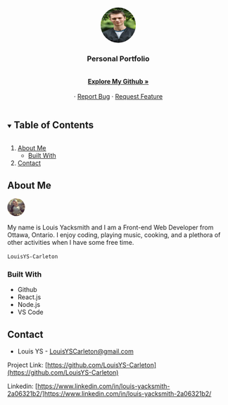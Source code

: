 <!-- PROJECT LOGO -->
<br />
<p align="center">
  <a href="https://github.com/LouisYS-Carleton/updated_portfolio">
    <img src="./public/Assets/MAT_9247.jpeg" alt="Logo" width="80" height="80" style="border-radius: 50%;">
  </a>

  <h3 align="center">Personal Portfolio</h3>

  <p align="center">
    <br />
    <a href="https://github.com/LouisYS-Carleton/updated_portfolio"><strong>Explore My Github »</strong></a>
    <br />
    <br />
    ·
    <a href="https://github.com/LouisYS-Carleton/Game-Helper/issues">Report Bug</a>
    ·
    <a href="https://github.com/LouisYS-Carleton/Game-Helper/issues">Request Feature</a>
  </p>
</p>

<!-- TABLE OF CONTENTS -->
<details open="open">
  <summary><h2 style="display: inline-block">Table of Contents</h2></summary>
  <ol>
    <li>
      <a href="#about-the-project">About Me</a>
      <ul>
        <li><a href="#built-with">Built With</a></li>
      </ul>
    </li>
    <li><a href="#contact">Contact</a></li>
  </ol>
</details>

<!-- ABOUT THE PROJECT -->

## About Me

<img src="./public/Assets/me.jpg" width="40px" height='40px' style="border-radius: 50%;" alt="Me">

My name is Louis Yacksmith and I am a Front-end Web Developer from Ottawa, Ontario. I enjoy coding, playing music, cooking, and a plethora of other activities when I have some free time.

`LouisYS-Carleton`

### Built With

- Github
- React.js
- Node.js
- VS Code

<!-- CONTACT -->

## Contact

- Louis YS - LouisYSCarleton@gmail.com

Project Link: [https://github.com/LouisYS-Carleton](https://github.com/LouisYS-Carleton)

Linkedin: [https://www.linkedin.com/in/louis-yacksmith-2a06321b2/]https://www.linkedin.com/in/louis-yacksmith-2a06321b2/
